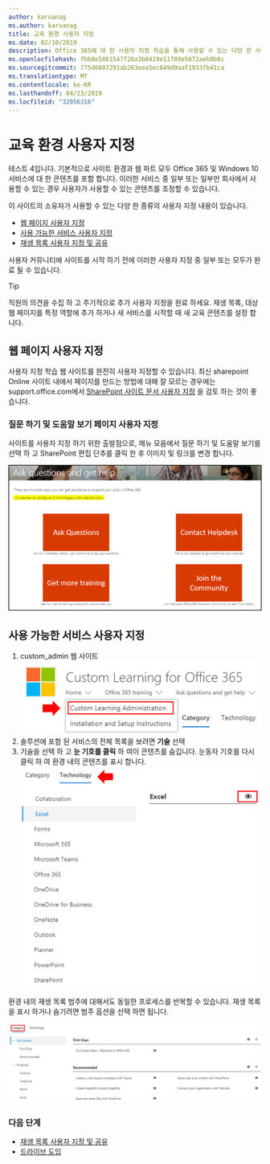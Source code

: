 ```yaml
---
author: karuanag
ms.author: karuanag
title: 교육 환경 사용자 지정
ms.date: 02/10/2019
description: Office 365에 대 한 사용자 지정 학습을 통해 사용할 수 있는 다양 한 사용자 지정 사항에 대해 알아봅니다.
ms.openlocfilehash: fbb8e5861547f26a3b8419e11f89e5872aeb0b0c
ms.sourcegitcommit: 775d6807291ab263eea5ec649d9aaf1933fb41ca
ms.translationtype: MT
ms.contentlocale: ko-KR
ms.lasthandoff: 04/23/2019
ms.locfileid: "32056316"
---
```

# <a name="customize-the-training-experience"></a>교육 환경 사용자 지정

테스트 4입니다. 기본적으로 사이트 환경과 웹 파트 모두 Office 365 및 Windows 10 서비스에 대 한 콘텐츠를 포함 합니다.  이러한 서비스 중 일부 또는 일부만 회사에서 사용할 수 있는 경우 사용자가 사용할 수 있는 콘텐츠를 조정할 수 있습니다.  

이 사이트의 소유자가 사용할 수 있는 다양 한 종류의 사용자 지정 내용이 있습니다. 

- [웹 페이지 사용자 지정](#customizing-web-pages)
- [사용 가능한 서비스 사용자 지정](#customize-available-services)
- [재생 목록 사용자 지정 및 공유](customplaylist.md)

사용자 커뮤니티에 사이트를 시작 하기 전에 이러한 사용자 지정 중 일부 또는 모두가 완료 될 수 있습니다.  

> [!TIP]
> 직원의 의견을 수집 하 고 주기적으로 추가 사용자 지정을 완료 하세요.  재생 목록, 대상 웹 페이지를 특정 역할에 추가 하거나 새 서비스를 시작할 때 새 교육 콘텐츠를 설정 합니다. 

## <a name="customizing-web-pages"></a>웹 페이지 사용자 지정

사용자 지정 학습 웹 사이트를 완전히 사용자 지정할 수 있습니다. 최신 sharepoint Online 사이트 내에서 페이지를 만드는 방법에 대해 잘 모르는 경우에는 support.office.com에서 [SharePoint 사이트 문서 사용자 지정](https://support.office.com/en-us/article/customize-your-sharepoint-site-320b43e5-b047-4fda-8381-f61e8ac7f59b) 을 검토 하는 것이 좋습니다. 

### <a name="customize-the-ask-questions-and-get-help-page"></a>**질문 하기 및 도움말 보기** 페이지 사용자 지정

사이트를 사용자 지정 하기 위한 출발점으로, 메뉴 모음에서 질문 하기 및 도움말 보기를 선택 하 고 SharePoint 편집 단추를 클릭 한 후 이미지 및 링크를 변경 합니다. 

![custom_ask-.png](media/custom_ask.png)

## <a name="customize-available-services"></a>사용 가능한 서비스 사용자 지정

1.  custom_admin 웹 사이트 ![내의 사용자 지정 학습 관리 페이지로 이동 합니다.](media/custom_admin.png)
1. 솔루션에 포함 된 서비스의 전체 목록을 보려면 **기술** 선택
1. 기술을 선택 하 고 **눈 기호를 클릭** 하 여이 콘텐츠를 숨깁니다.  눈동자 기호를 다시 클릭 하 여 환경 내의 콘텐츠를 표시 합니다. 
![사용자](media/custom_techlist.png)

환경 내의 재생 목록 범주에 대해서도 동일한 프로세스를 반복할 수 있습니다.  재생 목록을 표시 하거나 숨기려면 범주 옵션을 선택 하면 됩니다. 

![custom_cat-.png](media/custom_cat.png)

### <a name="next-steps"></a>다음 단계

- [재생 목록 사용자 지정 및 공유](customplaylist.md)
- [드라이브 도입](driveadoption.md) 
